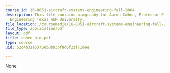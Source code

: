 ```yaml
---
course_id: 16-885j-aircraft-systems-engineering-fall-2004
description: This file contains biography for Aaron Cohen, Professor Emeritus of Mechanical
  Engineering Texas A&M University.
file_location: /coursemedia/16-885j-aircraft-systems-engineering-fall-2004/52c4b31a63758b8b93bf8d6f21f71dee_cohen_bio.pdf
file_type: application/pdf
layout: pdf
title: cohen_bio.pdf
type: course
uid: 52c4b31a63758b8b93bf8d6f21f71dee

---
```

None